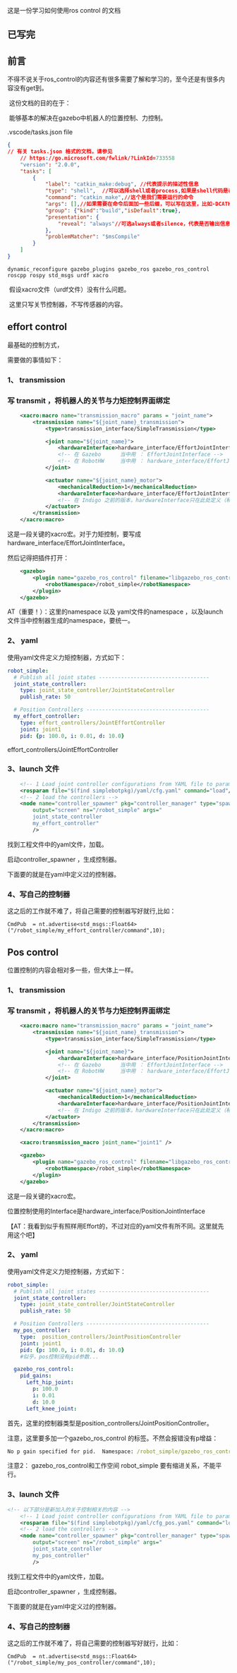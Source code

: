 这是一份学习如何使用ros control 的文档

## 已写完

## 前言

​	不得不说关于ros_control的内容还有很多需要了解和学习的，至今还是有很多内容没有get到。

​	这份文档的目的在于：

​	能够基本的解决在gazebo中机器人的位置控制、力控制。 

.vscode/tasks.json file

```json
{
// 有关 tasks.json 格式的文档，请参见
    // https://go.microsoft.com/fwlink/?LinkId=733558
    "version": "2.0.0",
    "tasks": [
        {
            "label": "catkin_make:debug", //代表提示的描述性信息
            "type": "shell",  //可以选择shell或者process,如果是shell代码是在shell里面运行一个命令，如果是process代表作为一个进程来运行
            "command": "catkin_make",//这个是我们需要运行的命令
            "args": [],//如果需要在命令后面加一些后缀，可以写在这里，比如-DCATKIN_WHITELIST_PACKAGES=“pac1;pac2”
            "group": {"kind":"build","isDefault":true},
            "presentation": {
                "reveal": "always"//可选always或者silence，代表是否输出信息
            },
            "problemMatcher": "$msCompile"
        }
    ]
}

```







```
dynamic_reconfigure gazebo_plugins gazebo_ros gazebo_ros_control roscpp rospy std_msgs urdf xacro
```

​	假设xacro文件（urdf文件）没有什么问题。



​	这里只写关节控制器，不写传感器的内容。



## effort control

最基础的控制方式，

需要做的事情如下：

### 1、 transmission

### 写 transmit ，将机器人的关节与力矩控制界面绑定

```xml
    <xacro:macro name="transmission_macro" params = "joint_name">
        <transmission name="${joint_name}_transmission">
            <type>transmission_interface/SimpleTransmission</type>

            <joint name="${joint_name}">
                <hardwareInterface>hardware_interface/EffortJointInterface</hardwareInterface>
                <!-- 在 Gazebo      当中用 ： EffortJointInterface -->
                <!-- 在 RobotHW     当中用 ： hardware_interface/EffortJointInterface -->
            </joint>

            <actuator name="${joint_name}_motor">
                <mechanicalReduction>1</mechanicalReduction>
                <hardwareInterface>hardware_interface/EffortJointInterface</hardwareInterface>
                <!-- 在 Indigo 之前的版本，hardwareInterface只在此处定义（和我noetic什么关系x） -->
            </actuator>
        </transmission>
    </xacro:macro>
```

这是一段关键的xacro宏。对于力矩控制，要写成hardware_interface/EffortJointInterface。

然后记得把插件打开：

```xml
    <gazebo>
        <plugin name="gazebo_ros_control" filename="libgazebo_ros_control.so">
            <robotNamespace>/robot_simple</robotNamespace>
        </plugin>
    </gazebo>
```

AT（重要！）：这里的namespace 以及 yaml文件的namespace ，以及launch 文件当中控制器生成的namespace，要统一。

### 2、 yaml

使用yaml文件定义力矩控制器，方式如下：

```yaml
robot_simple:
  # Publish all joint states -----------------------------------
  joint_state_controller:
    type: joint_state_controller/JointStateController
    publish_rate: 50  

  # Position Controllers ---------------------------------------
  my_effort_controller:
    type: effort_controllers/JointEffortController
    joint: joint1
    pid: {p: 100.0, i: 0.01, d: 10.0}
```

effort_controllers/JointEffortController

### 3、launch 文件

```xml
    <!-- 1 Load joint controller configurations from YAML file to parameter server -->
    <rosparam file="$(find simplebotpkg)/yaml/cfg.yaml" command="load"/>
    <!-- 2 load the controllers -->
    <node name="controller_spawner" pkg="controller_manager" type="spawner" respawn="false"
        output="screen" ns="/robot_simple" args="
        joint_state_controller 
        my_effort_controller"
        />
```

找到工程文件中的yaml文件，加载。

启动controller_spawner ，生成控制器。

下面要的就是在yaml中定义过的控制器。

### 4、写自己的控制器

这之后的工作就不难了，将自己需要的控制器写好就行,比如：

```
CmdPub  = nt.advertise<std_msgs::Float64>("/robot_simple/my_effort_controller/command",10);
```







## Pos control

位置控制的内容会相对多一些，但大体上一样。

### 1、 transmission

### 写 transmit ，将机器人的关节与力矩控制界面绑定

```xml
    <xacro:macro name="transmission_macro" params = "joint_name">
        <transmission name="${joint_name}_transmission">
            <type>transmission_interface/SimpleTransmission</type>

            <joint name="${joint_name}">
                <hardwareInterface>hardware_interface/PositionJointInterface</hardwareInterface>
                <!-- 在 Gazebo      当中用 ： EffortJointInterface -->
                <!-- 在 RobotHW     当中用 ： hardware_interface/EffortJointInterface -->
            </joint>

            <actuator name="${joint_name}_motor">
                <mechanicalReduction>1</mechanicalReduction>
                <hardwareInterface>hardware_interface/PositionJointInterface</hardwareInterface>
                <!-- 在 Indigo 之前的版本，hardwareInterface只在此处定义（和我noetic什么关系x） -->
            </actuator>
        </transmission>
    </xacro:macro>

    <xacro:transmission_macro joint_name="joint1" />

    <gazebo>
        <plugin name="gazebo_ros_control" filename="libgazebo_ros_control.so">
            <robotNamespace>/robot_simple</robotNamespace>
        </plugin>
    </gazebo>
```

这是一段关键的xacro宏。

位置控制使用的Interface是hardware_interface/PositionJointInterface

【AT：我看到似乎有照样用Effort的，不过对应的yaml文件有所不同。这里就先用这个吧】

### 2、 yaml

使用yaml文件定义力矩控制器，方式如下：

```yaml
robot_simple:
  # Publish all joint states -----------------------------------
  joint_state_controller:
    type: joint_state_controller/JointStateController
    publish_rate: 50  

  # Position Controllers ---------------------------------------
  my_pos_controller:
    type:  position_controllers/JointPositionController
    joint: joint1
    pid: {p: 100.0, i: 0.01, d: 10.0}
    #似乎，pos控制没有pid参数...

  gazebo_ros_control:
    pid_gains:
      Left_hip_joint:
        p: 100.0
        i: 0.01
        d: 10.0
      Left_knee_joint:
```

首先，这里的控制器类型是position_controllers/JointPositionController。

注意，这里要多加一个gazebo_ros_control 的标签。不然会报错没有p增益：

```cmd
No p gain specified for pid.  Namespace: /robot_simple/gazebo_ros_control/pid_gains/joint1
```

注意2： gazebo_ros_control和工作空间 robot_simple 要有缩进关系，不能平行。

### 3、launch 文件

```xml
<!-- 以下部分是新加入的关于控制相关的内容 -->
    <!-- 1 Load joint controller configurations from YAML file to parameter server -->
    <rosparam file="$(find simplebotpkg)/yaml/cfg_pos.yaml" command="load"/>
    <!-- 2 load the controllers -->
    <node name="controller_spawner" pkg="controller_manager" type="spawner" respawn="false"
        output="screen" ns="/robot_simple" args="
        joint_state_controller 
        my_pos_controller"
        />

```

找到工程文件中的yaml文件，加载。

启动controller_spawner ，生成控制器。

下面要的就是在yaml中定义过的控制器。

### 4、写自己的控制器

这之后的工作就不难了，将自己需要的控制器写好就行，比如：

```
CmdPub  = nt.advertise<std_msgs::Float64>("/robot_simple/my_pos_controller/command",10);
```









